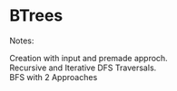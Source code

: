 # BTrees
Notes:

Creation with input and premade approch. <br>
Recursive and Iterative DFS Traversals. <br>
BFS with 2 Approaches
